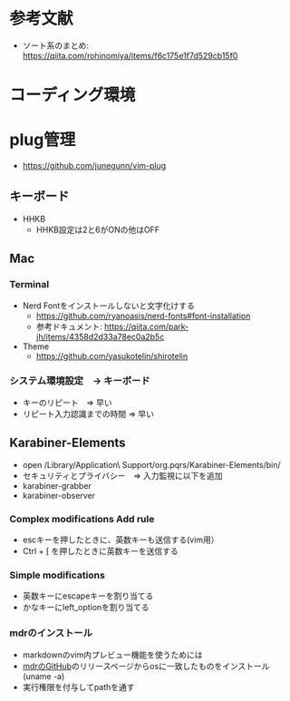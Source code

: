 # 参考文献

- ソート系のまとめ: https://qiita.com/rohinomiya/items/f6c175e1f7d529cb15f0

# コーディング環境

# plug管理
- https://github.com/junegunn/vim-plug

## キーボード
- HHKB
  - HHKB設定は2と6がONの他はOFF

## Mac
### Terminal
- Nerd Fontをインストールしないと文字化けする
  - https://github.com/ryanoasis/nerd-fonts#font-installation
  - 参考ドキュメント: https://qiita.com/park-jh/items/4358d2d33a78ec0a2b5c
- Theme
  - https://github.com/yasukotelin/shirotelin

### システム環境設定　-> キーボード 
- キーのリピート　=> 早い 
- リピート入力認識までの時間 => 早い

## Karabiner-Elements
- open /Library/Application\ Support/org.pqrs/Karabiner-Elements/bin/
- セキュリティとプライバシー　=> 入力監視に以下を追加
- karabiner-grabber
- karabiner-observer

### Complex modifications Add rule
- escキーを押したときに、英数キーも送信する(vim用）
- Ctrl + \[ を押したときに英数キーを送信する

### Simple modifications
- 英数キーにescapeキーを割り当てる
- かなキーにleft_optionを割り当てる

### mdrのインストール
- markdownのvim内プレビュー機能を使うためには
- [mdrのGitHub](https://github.com/MichaelMure/mdr)のリリースページからosに一致したものをインストール(uname -a)
- 実行権限を付与してpathを通す

